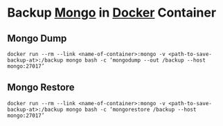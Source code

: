 # Backup [Mongo](https://www.mongodb.com/) in [Docker](https://www.docker.com/) Container

## Mongo Dump

```closure
docker run --rm --link <name-of-container>:mongo -v <path-to-save-backup-at>:/backup mongo bash -c ‘mongodump --out /backup --host mongo:27017’
```

## Mongo Restore

```closure
docker run --rm --link <name-of-container>:mongo -v <path-to-save-backup-at>:/backup mongo bash -c ‘mongorestore /backup --host mongo:27017’
```
